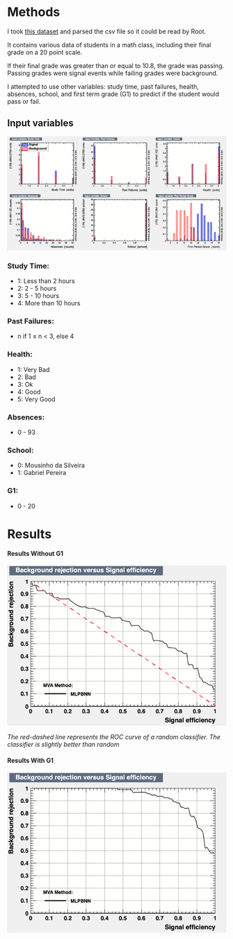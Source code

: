 # Methods

I took [this dataset](https://archive.ics.uci.edu/ml/datasets/student+performance) and parsed the csv file so it could be read by Root.

It contains various data of students in a math class, including their final grade on a 20 point scale.

If their final grade was greater than or equal to 10.8, the grade was passing. Passing grades were signal events while failing grades were background.

I attempted to use other variables: study time, past failures, health, absences, school, and first term grade (G1) to predict if the student would pass or fail.

## Input variables

![Input variables](./inputVariables.png)

### Study Time:

<ul>
    <li>1: Less than 2 hours</li>
    <li>2: 2 - 5 hours</li>
    <li>3: 5 - 10 hours</li>
    <li>4: More than 10 hours</li>
</ul>

### Past Failures: 

<ul>
    <li>n if 1 ≤ n < 3, else 4</li>
</ul>

### Health: 

<ul>
    <li>1: Very Bad</li>
    <li>2: Bad</li>
    <li>3: Ok</li>
    <li>4: Good</li>
    <li>5: Very Good</li>
</ul>

### Absences: 

<ul>
    <li>0 - 93</li>
</ul>

### School: 

<ul>
    <li>0: Mousinho da Silveira</li>
    <li>1: Gabriel Pereira</li>
</ul>

### G1:

<ul>
    <li>0 - 20</li>
</ul>

# Results

#### Results Without G1

![Results without G1](./withoutG1.png)

<em>The red-dashed line represents the ROC curve of a random classifier.
The classifier is slightly better than random</em>

#### Results With G1

![Results with G1](./withG1.png)
